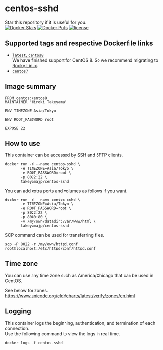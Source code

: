 # centos-sshd
Star this repository if it is useful for you.  
[![Docker Stars](https://img.shields.io/docker/stars/takeyamajp/centos-sshd.svg)](https://hub.docker.com/r/takeyamajp/centos-sshd/)
[![Docker Pulls](https://img.shields.io/docker/pulls/takeyamajp/centos-sshd.svg)](https://hub.docker.com/r/takeyamajp/centos-sshd/)
[![license](https://img.shields.io/github/license/takeyamajp/docker-centos-sshd.svg)](https://github.com/takeyamajp/docker-centos-sshd/blob/master/LICENSE)

## Supported tags and respective Dockerfile links  
- [`latest`, `centos8`](https://github.com/takeyamajp/docker-centos-sshd/blob/master/centos8/Dockerfile)  
We have finished support for CentOS 8. So we recommend migrating to [Rocky Linux](https://github.com/takeyamajp/docker-rocky-sshd).
- [`centos7`](https://github.com/takeyamajp/docker-centos-sshd/blob/master/centos7/Dockerfile)

## Image summary
    FROM centos:centos8  
    MAINTAINER "Hiroki Takeyama"
    
    ENV TIMEZONE Asia/Tokyo
    
    ENV ROOT_PASSWORD root
    
    EXPOSE 22

## How to use
This container can be accessed by SSH and SFTP clients.

    docker run -d --name centos-sshd \  
           -e TIMEZONE=Asia/Tokyo \  
           -e ROOT_PASSWORD=root \  
           -p 8022:22 \  
           takeyamajp/centos-sshd

You can add extra ports and volumes as follows if you want.

    docker run -d --name centos-sshd \  
           -e TIMEZONE=Asia/Tokyo \  
           -e ROOT_PASSWORD=root \  
           -p 8022:22 \  
           -p 8080:80 \  
           -v /my/own/datadir:/var/www/html \  
           takeyamajp/centos-sshd

SCP command can be used for transferring files.

    scp -P 8022 -r /my/own/httpd.conf root@localhost:/etc/httpd/conf/httpd.conf

## Time zone
You can use any time zone such as America/Chicago that can be used in CentOS.  

See below for zones.  
https://www.unicode.org/cldr/charts/latest/verify/zones/en.html

## Logging
This container logs the beginning, authentication, and termination of each connection.  
Use the following command to view the logs in real time.

    docker logs -f centos-sshd
